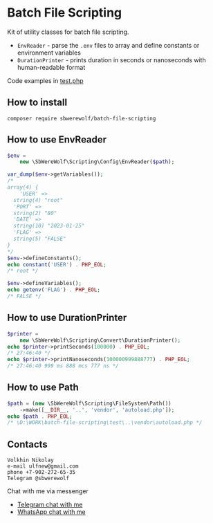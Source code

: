 # Batch File Scripting

Kit of utility classes for batch file scripting.

- `EnvReader` - parse the `.env` files to array and define constants
  or environment variables
- `DurationPrinter` - prints duration in seconds or nanoseconds with
  human-readable format

Code examples in [test.php](test/test.php)

## How to install

`composer require sbwerewolf/batch-file-scripting`

## How to use EnvReader

```php
$env =
    new \SbWereWolf\Scripting\Config\EnvReader($path);

var_dump($env->getVariables());
/*
array(4) {
    'USER' =>
  string(4) "root"
  'PORT' =>
  string(2) "80"
  'DATE' =>
  string(10) "2023-01-25"
  'FLAG' =>
  string(5) "FALSE"
}
*/
$env->defineConstants();
echo constant('USER') . PHP_EOL;
/* root */

$env->defineVariables();
echo getenv('FLAG') . PHP_EOL;
/* FALSE */
```

## How to use DurationPrinter

```php
$printer =
    new \SbWereWolf\Scripting\Convert\DurationPrinter();
echo $printer->printSeconds(100000) . PHP_EOL;
/* 27:46:40 */
echo $printer->printNanoseconds(100000999888777) . PHP_EOL;
/* 27:46:40 999 ms 888 mcs 777 ns */
```

## How to use Path

```php
$path = (new \SbWereWolf\Scripting\FileSystem\Path())
    ->make([__DIR__, '..', 'vendor', 'autoload.php']);
echo $path . PHP_EOL;
/* \D:\WORK\batch-file-scripting\test\..\vendor\autoload.php */
```

## Contacts

```
Volkhin Nikolay
e-mail ulfnew@gmail.com
phone +7-902-272-65-35
Telegram @sbwerewolf
```

Chat with me via messenger

- [Telegram chat with me](https://t.me/SbWereWolf)
- [WhatsApp chat with me](https://wa.me/79022726535) 